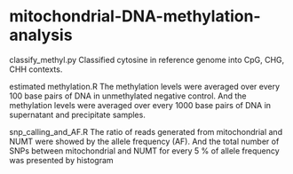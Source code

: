 # mitochondrial-DNA-methylation-analysis
classify_methyl.py
Classified cytosine in reference genome into CpG, CHG, CHH contexts.

estimated methylation.R
The methylation levels were averaged over every 100 base pairs of DNA in unmethylated negative control. 
And the methylation levels were averaged over every 1000 base pairs of DNA in supernatant and precipitate samples.

snp_calling_and_AF.R
The ratio of reads generated from mitochondrial and NUMT were showed by the allele frequency (AF). And the total number of SNPs between mitochondrial and NUMT for every 5 % of allele frequency was presented by histogram
